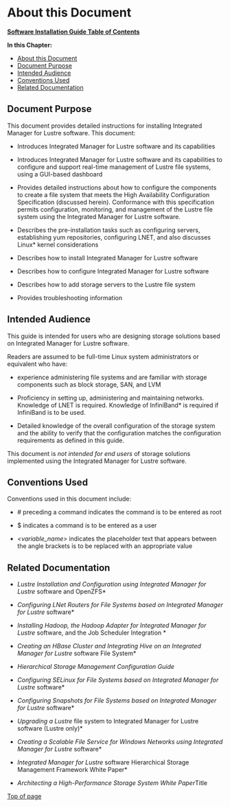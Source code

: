 # About this Document

[**Software Installation Guide Table of Contents**](ig_TOC.md)

**In this Chapter:**

* [About this Document](#about-this-document)
* [Document Purpose](#document-purpose)
* [Intended Audience](#intended-audience)
* [Conventions Used](#conventions-used)
* [Related Documentation](#related-documentation)

## Document Purpose

This document provides detailed instructions for installing Integrated Manager for Lustre software. This document:

* Introduces Integrated Manager for Lustre software and its capabilities

* Introduces Integrated Manager for Lustre software and its
  capabilities to configure and support real-time management of
  Lustre file systems, using a GUI-based dashboard

* Provides detailed instructions about how to configure the components
  to create a file system that meets the High Availability
  Configuration Specification (discussed herein). Conformance with
  this specification permits configuration, monitoring, and
  management of the Lustre file system using the Integrated Manager for Lustre software.

* Describes the pre-installation tasks such as configuring servers,
  establishing yum repositories, configuring LNET, and also
  discusses Linux\* kernel considerations

* Describes how to install Integrated Manager for Lustre software

* Describes how to configure Integrated Manager for Lustre software

* Describes how to add storage servers to the Lustre file system

* Provides troubleshooting information

## Intended Audience

This guide is intended for users who are designing storage solutions
based on Integrated Manager for Lustre software.

Readers are assumed to be full-time Linux system administrators or equivalent who
have:

* experience administering file systems and are familiar with storage
  components such as block storage, SAN, and LVM

* Proficiency in setting up, administering and maintaining networks.
  Knowledge of LNET is required. Knowledge of InfiniBand\* is required
  if InfiniBand is to be used.

* Detailed knowledge of the overall configuration of the storage
  system and the ability to verify that the configuration matches the
  configuration requirements as defined in this guide.

This document is _not intended for end users_ of storage solutions
implemented using the Integrated Manager for Lustre software.

## Conventions Used

Conventions used in this document include:

* \# preceding a command indicates the command is to be entered as
  root

* \$ indicates a command is to be entered as a user

* _&lt;variable_name&gt;_ indicates the placeholder text that appears
  between the angle brackets is to be replaced with an appropriate
  value

## Related Documentation

* _Lustre Installation and Configuration using Integrated Manager for Lustre_ software and OpenZFS\*

* _Configuring LNet Routers for File Systems based on Integrated Manager for Lustre_ software\*

* _Installing Hadoop, the Hadoop Adapter for Integrated Manager for Lustre_ software,
  and the Job Scheduler Integration \*

* _Creating an HBase Cluster and Integrating Hive on an Integrated Manager for Lustre_ software File System\*

* _Hierarchical Storage Management Configuration Guide_

* _Configuring SELinux for File Systems based on Integrated Manager for Lustre_ software\*

* _Configuring Snapshots for File Systems based on Integrated Manager for Lustre_ software\*

* _Upgrading a Lustre_ file system to Integrated Manager for Lustre software (Lustre only)\*

* _Creating a Scalable File Service for Windows Networks using Integrated Manager for Lustre_ software\*

* _Integrated Manager for Lustre_ software Hierarchical Storage Management Framework
  White Paper\*

* *Architecting a High-Performance Storage System White Paper*Title

[Top of page](#1.0)
